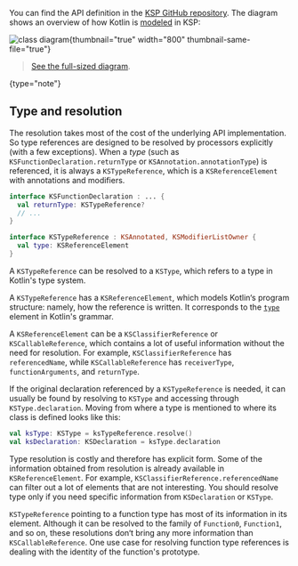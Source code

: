 [//]: # (title: How KSP models Kotlin code)

You can find the API definition in the [KSP GitHub repository](https://github.com/google/ksp/tree/main/api/src/main/kotlin/com/google/devtools/ksp).
The diagram shows an overview of how Kotlin is [modeled](https://github.com/google/ksp/tree/main/api/src/main/kotlin/com/google/devtools/ksp/symbol/)
in KSP:

![class diagram](ksp-class-diagram.svg){thumbnail="true" width="800" thumbnail-same-file="true"}

> [See the full-sized diagram](https://kotlinlang.org/docs/images/ksp-class-diagram.svg).
>
{type="note"}

## Type and resolution

The resolution takes most of the cost of the underlying API implementation. So type references are designed to be
resolved by processors explicitly (with a few exceptions). When a _type_ (such as `KSFunctionDeclaration.returnType`
or `KSAnnotation.annotationType`) is referenced, it is always a `KSTypeReference`, which is a `KSReferenceElement` with
annotations and modifiers.

```kotlin
interface KSFunctionDeclaration : ... {
  val returnType: KSTypeReference?
  // ...
}

interface KSTypeReference : KSAnnotated, KSModifierListOwner {
  val type: KSReferenceElement
}
```

A `KSTypeReference` can be resolved to a `KSType`, which refers to a type in Kotlin's type system.

A `KSTypeReference` has a `KSReferenceElement`, which models Kotlin‘s program structure: namely, how the reference is
written. It corresponds to the [`type`](https://kotlinlang.org/docs/reference/grammar.html#type) element in Kotlin's grammar.

A `KSReferenceElement` can be a `KSClassifierReference` or `KSCallableReference`, which contains a lot of useful
information without the need for resolution. For example, `KSClassifierReference` has `referencedName`, while
`KSCallableReference` has `receiverType`, `functionArguments`, and `returnType`.

If the original declaration referenced by a `KSTypeReference` is needed, it can usually be found by resolving to
`KSType` and accessing through `KSType.declaration`. Moving from where a type is mentioned to where its class is defined
looks like this:

```kotlin
val ksType: KSType = ksTypeReference.resolve()
val ksDeclaration: KSDeclaration = ksType.declaration
```

Type resolution is costly and therefore has explicit form. Some of the information obtained from resolution is already
available in `KSReferenceElement`. For example, `KSClassifierReference.referencedName` can filter out a lot of elements
that are not interesting. You should resolve type only if you need specific information from `KSDeclaration` or `KSType`.

`KSTypeReference` pointing to a function type has most of its information in its element.
Although it can be resolved to the family of `Function0`, `Function1`, and so on, these resolutions don‘t bring any
more information than `KSCallableReference`. One use case for resolving function type references is dealing with the
identity of the function's prototype.